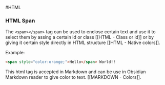 #HTML 



### HTML Span

The `<span></span>` tag can be used to enclose certain text and use it to select them by assing a certain id or class [[HTML - Class or id]] or by giving it certain style directly in HTML structure [[HTML - Native colors]]. 

Example: 

```HTML
<span style="color:orange;">Hello</span> World!!
```

This html tag is accepted in Markdown and can be use in Obsidian Markdown reader to give color to text. [[MARKDOWN - Colors]]. 
